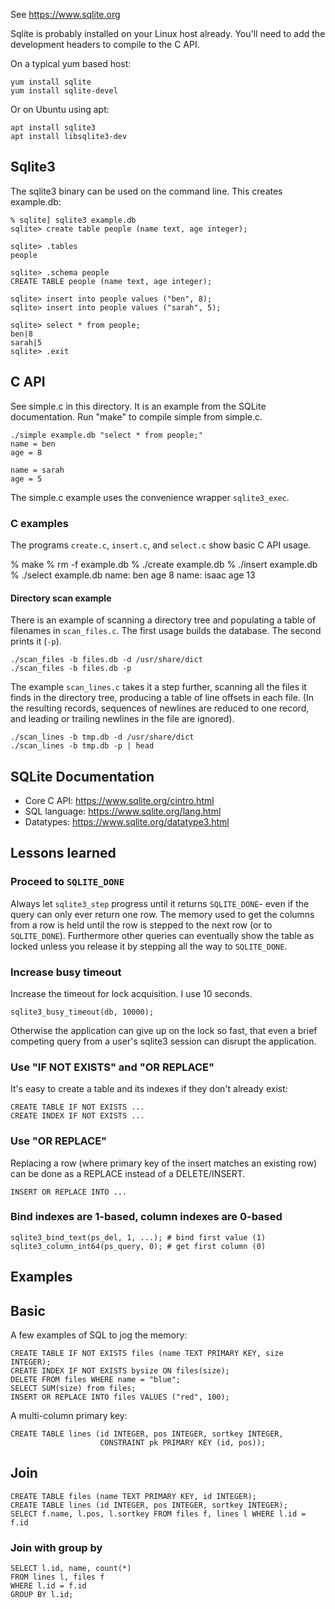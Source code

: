 See https://www.sqlite.org

Sqlite is probably installed on your Linux host already. You'll need to add the
development headers to compile to the C API. 

On a typical yum based host:

    yum install sqlite
    yum install sqlite-devel

Or on Ubuntu using apt:

    apt install sqlite3
    apt install libsqlite3-dev

## Sqlite3

The sqlite3 binary can be used on the command line. This creates example.db:

    % sqlite] sqlite3 example.db
    sqlite> create table people (name text, age integer);

    sqlite> .tables
    people

    sqlite> .schema people
    CREATE TABLE people (name text, age integer);

    sqlite> insert into people values ("ben", 8);
    sqlite> insert into people values ("sarah", 5);

    sqlite> select * from people;
    ben|8
    sarah|5
    sqlite> .exit

## C API

See simple.c in this directory. It is an example from the SQLite documentation.
Run "make" to compile simple from simple.c.

    ./simple example.db "select * from people;"
    name = ben
    age = 8

    name = sarah
    age = 5

The simple.c example uses the convenience wrapper `sqlite3_exec`.

### C examples

The programs `create.c`, `insert.c`, and `select.c` show basic C API usage.

  % make
  % rm -f example.db
  % ./create example.db
  % ./insert example.db
  % ./select example.db
  name: ben age 8
  name: isaac age 13

#### Directory scan example

There is an example of scanning a directory tree and populating a table of
filenames in `scan_files.c`. The first usage builds the database. The second
prints it (`-p`).

    ./scan_files -b files.db -d /usr/share/dict
    ./scan_files -b files.db -p

The example `scan_lines.c` takes it a step further, scanning all the files
it finds in the directory tree, producing a table of line offsets in each file.
(In the resulting records, sequences of newlines are reduced to one record,
and leading or trailing newlines in the file are ignored).

    ./scan_lines -b tmp.db -d /usr/share/dict
    ./scan_lines -b tmp.db -p | head

## SQLite Documentation

 * Core C API: https://www.sqlite.org/cintro.html
 * SQL language: https://www.sqlite.org/lang.html 
 * Datatypes: https://www.sqlite.org/datatype3.html

## Lessons learned

### Proceed to `SQLITE_DONE`

Always let `sqlite3_step` progress until it returns `SQLITE_DONE`- even if
the query can only ever return one row. The memory used to get the columns from
a row is held until the row is stepped to the next row (or to `SQLITE_DONE`).
Furthermore other queries can eventually show the table as locked unless you
release it by stepping all the way to `SQLITE_DONE`.

### Increase busy timeout 

Increase the timeout for lock acquisition. I use 10 seconds. 

    sqlite3_busy_timeout(db, 10000);

Otherwise the application can give up on the lock so fast, that even a brief
competing query from a user's sqlite3 session can disrupt the application.

### Use "IF NOT EXISTS" and "OR REPLACE"

It's easy to create a table and its indexes if they don't already exist:

    CREATE TABLE IF NOT EXISTS ...
    CREATE INDEX IF NOT EXISTS ...

### Use "OR REPLACE"

Replacing a row (where primary key of the insert matches an existing row) can
be done as a REPLACE instead of a DELETE/INSERT.

    INSERT OR REPLACE INTO ...

### Bind indexes are 1-based, column indexes are 0-based

    sqlite3_bind_text(ps_del, 1, ...); # bind first value (1)
    sqlite3_column_int64(ps_query, 0); # get first column (0)

## Examples

## Basic

A few examples of SQL to jog the memory:

    CREATE TABLE IF NOT EXISTS files (name TEXT PRIMARY KEY, size INTEGER);
    CREATE INDEX IF NOT EXISTS bysize ON files(size);
    DELETE FROM files WHERE name = "blue";
    SELECT SUM(size) from files;
    INSERT OR REPLACE INTO files VALUES ("red", 100);

A multi-column primary key:

    CREATE TABLE lines (id INTEGER, pos INTEGER, sortkey INTEGER, 
                        CONSTRAINT pk PRIMARY KEY (id, pos));

## Join

    CREATE TABLE files (name TEXT PRIMARY KEY, id INTEGER);
    CREATE TABLE lines (id INTEGER, pos INTEGER, sortkey INTEGER);
    SELECT f.name, l.pos, l.sortkey FROM files f, lines l WHERE l.id = f.id

### Join with group by

    SELECT l.id, name, count(*) 
    FROM lines l, files f 
    WHERE l.id = f.id 
    GROUP BY l.id;

